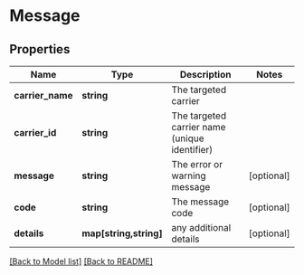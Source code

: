 # Message

## Properties
Name | Type | Description | Notes
------------ | ------------- | ------------- | -------------
**carrier_name** | **string** | The targeted carrier | 
**carrier_id** | **string** | The targeted carrier name (unique identifier) | 
**message** | **string** | The error or warning message | [optional] 
**code** | **string** | The message code | [optional] 
**details** | **map[string,string]** | any additional details | [optional] 

[[Back to Model list]](../README.md#documentation-for-models) [[Back to README]](../README.md)


